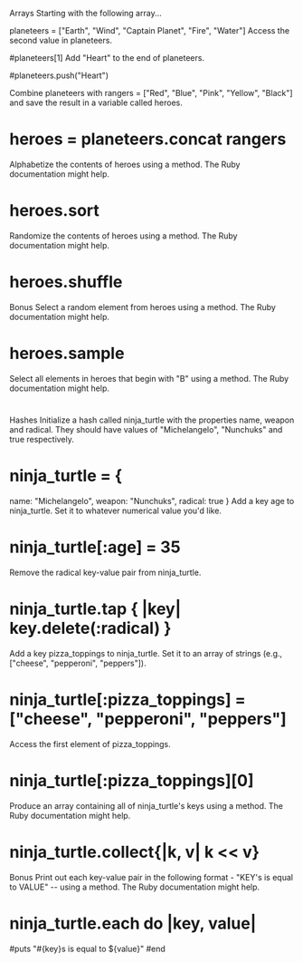 Arrays
Starting with the following array...

planeteers = ["Earth", "Wind", "Captain Planet", "Fire", "Water"]
Access the second value in planeteers.

#planeteers[1]
Add "Heart" to the end of planeteers.

#planeteers.push("Heart")

Combine planeteers with rangers = ["Red", "Blue", "Pink", "Yellow", "Black"] and save the result in a variable called heroes.

# heroes = planeteers.concat rangers

Alphabetize the contents of heroes using a method. The Ruby documentation might help.

# heroes.sort

Randomize the contents of heroes using a method. The Ruby documentation might help.

# heroes.shuffle

Bonus
Select a random element from heroes using a method. The Ruby documentation might help.

# heroes.sample

Select all elements in heroes that begin with "B" using a method. The Ruby documentation might help.

#

Hashes
Initialize a hash called ninja_turtle with the properties name, weapon and radical. They should have values of "Michelangelo", "Nunchuks" and true respectively.

# ninja_turtle = {

name: "Michelangelo",
weapon: "Nunchuks",
radical: true
}
Add a key age to ninja_turtle. Set it to whatever numerical value you'd like.

# ninja_turtle[:age] = 35

Remove the radical key-value pair from ninja_turtle.

# ninja_turtle.tap { |key| key.delete(:radical) }

Add a key pizza_toppings to ninja_turtle. Set it to an array of strings (e.g., ["cheese", "pepperoni", "peppers"]).

# ninja_turtle[:pizza_toppings] = ["cheese", "pepperoni", "peppers"]

Access the first element of pizza_toppings.

# ninja_turtle[:pizza_toppings][0]

Produce an array containing all of ninja_turtle's keys using a method. The Ruby documentation might help.

# ninja_turtle.collect{|k, v| k << v}

Bonus
Print out each key-value pair in the following format - "KEY's is equal to VALUE" -- using a method. The Ruby documentation might help.

# ninja_turtle.each do |key, value|

#puts "#{key}s is equal to ${value}"
#end
